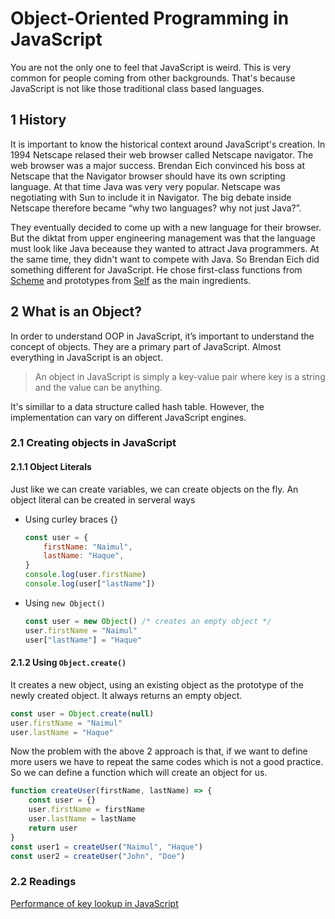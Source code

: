 # Object-Oriented Programming in JavaScript

You are not the only one to feel that JavaScript is weird. This is very common for people coming from other backgrounds. That's because JavaScript is not like those traditional class based languages.

## 1 History

It is important to know the historical context around JavaScript's creation. In 1994 Netscape relased their web browser called Netscape navigator. The web browser was a major success. Brendan Eich convinced his boss at Netscape that the Navigator browser should have its own scripting language. At that time Java was very very popular. Netscape was negotiating with Sun to include it in Navigator. The big debate inside Netscape therefore became “why two languages? why not just Java?”. 

They eventually decided to come up with a new language for their browser. But the diktat from upper engineering management was that the language must look like Java beceause they wanted to attract Java programmers. At the same time, they didn't want to compete with Java. So Brendan Eich did something different for JavaScript. He chose first-class functions from [Scheme](https://en.wikipedia.org/wiki/Scheme_(programming_language)) and prototypes from [Self](https://en.wikipedia.org/wiki/Self_(programming_language)) as the main ingredients.

## 2 What is an Object?
In order to understand OOP in JavaScript, it’s important to understand the concept of objects. They are a primary part of JavaScript. Almost everything in JavaScript is an object.

> An object in JavaScript is simply a key-value pair where key is a string and the value can be anything.

It's simillar to a data structure called hash table. However, the implementation can vary on different JavaScript engines. 

### 2.1 Creating objects in JavaScript

#### 2.1.1 Object Literals
Just like we can create variables, we can create objects on the fly. An object literal can be created in serveral ways

- Using curley braces {}

    ```js
    const user = {
        firstName: "Naimul",
        lastName: "Haque",
    }
    console.log(user.firstName)
    console.log(user["lastName"])
    ```
    
- Using `new Object()`
    ```js
    const user = new Object() /* creates an empty object */
    user.firstName = "Naimul"
    user["lastName"] = "Haque"
    ```
    
#### 2.1.2 Using `Object.create()`

It creates a new object, using an existing object as the prototype of the newly created object. It always returns an empty object.

```js
const user = Object.create(null)
user.firstName = "Naimul"
user.lastName = "Haque"
```

Now the problem with the above 2 approach is that, if we want to define more users we have to repeat the same codes which is not a good practice. So we can define a function which will create an object for us.

```js
function createUser(firstName, lastName) => {
    const user = {}
    user.firstName = firstName
    user.lastName = lastName
    return user
}
const user1 = createUser("Naimul", "Haque")
const user2 = createUser("John", "Doe")
```


### 2.2 Readings
[Performance of key lookup in JavaScript](https://stackoverflow.com/questions/7700987/performance-of-key-lookup-in-javascript-object)
